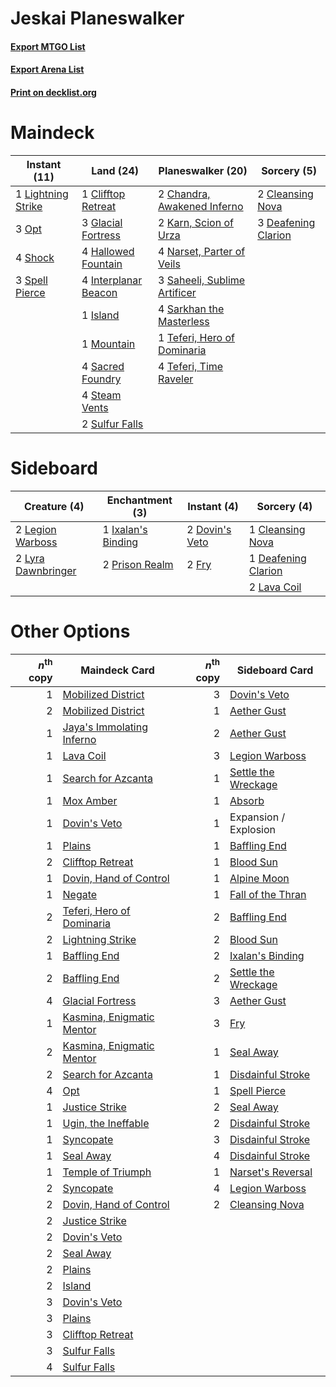 # Jeskai Planeswalker

#### [Export MTGO List](../collection/Jeskai%20Planeswalker/Jeskai%20Planeswalker.txt)
#### [Export Arena List](../collection/Jeskai%20Planeswalker/Jeskai%20Planeswalker_arena.txt)
#### [Print on decklist.org](http://decklist.org/?deckmain=2%09Chandra,%20Awakened%20Inferno%0A2%09Cleansing%20Nova%0A1%09Clifftop%20Retreat%0A3%09Deafening%20Clarion%0A3%09Glacial%20Fortress%0A4%09Hallowed%20Fountain%0A4%09Interplanar%20Beacon%0A1%09Island%0A2%09Karn,%20Scion%20of%20Urza%0A1%09Lightning%20Strike%0A1%09Mountain%0A4%09Narset,%20Parter%20of%20Veils%0A3%09Opt%0A4%09Sacred%20Foundry%0A3%09Saheeli,%20Sublime%20Artificer%0A4%09Sarkhan%20the%20Masterless%0A4%09Shock%0A3%09Spell%20Pierce%0A4%09Steam%20Vents%0A2%09Sulfur%20Falls%0A1%09Teferi,%20Hero%20of%20Dominaria%0A4%09Teferi,%20Time%20Raveler&deckside=1%09Cleansing%20Nova%0A1%09Deafening%20Clarion%0A2%09Dovin's%20Veto%0A2%09Fry%0A1%09Ixalan's%20Binding%0A2%09Lava%20Coil%0A2%09Legion%20Warboss%0A2%09Lyra%20Dawnbringer%0A2%09Prison%20Realm)
# Maindeck

|                                        Instant (11)                                         |                                           Land (24)                                           |                                           Planeswalker (20)                                           |                                         Sorcery (5)                                          |
|---------------------------------------------------------------------------------------------|-----------------------------------------------------------------------------------------------|-------------------------------------------------------------------------------------------------------|----------------------------------------------------------------------------------------------|
|1 [Lightning Strike](http://gatherer.wizards.com/Pages/Card/Details.aspx?multiverseid=383299)|1 [Clifftop Retreat](http://gatherer.wizards.com/Pages/Card/Details.aspx?multiverseid=443127)  |2 [Chandra, Awakened Inferno](http://gatherer.wizards.com/Pages/Card/Details.aspx?multiverseid=466881) |2 [Cleansing Nova](http://gatherer.wizards.com/Pages/Card/Details.aspx?multiverseid=447145)   |
|3 [Opt](http://gatherer.wizards.com/Pages/Card/Details.aspx?multiverseid=442948)             |3 [Glacial Fortress](http://gatherer.wizards.com/Pages/Card/Details.aspx?multiverseid=190562)  |2 [Karn, Scion of Urza](http://gatherer.wizards.com/Pages/Card/Details.aspx?multiverseid=442889)       |3 [Deafening Clarion](http://gatherer.wizards.com/Pages/Card/Details.aspx?multiverseid=452915)|
|4 [Shock](http://gatherer.wizards.com/Pages/Card/Details.aspx?multiverseid=129732)           |4 [Hallowed Fountain](http://gatherer.wizards.com/Pages/Card/Details.aspx?multiverseid=97071)  |4 [Narset, Parter of Veils](http://gatherer.wizards.com/Pages/Card/Details.aspx?multiverseid=460988)   |                                                                                              |
|3 [Spell Pierce](http://gatherer.wizards.com/Pages/Card/Details.aspx?multiverseid=425876)    |4 [Interplanar Beacon](http://gatherer.wizards.com/Pages/Card/Details.aspx?multiverseid=461174)|3 [Saheeli, Sublime Artificer](http://gatherer.wizards.com/Pages/Card/Details.aspx?multiverseid=461161)|                                                                                              |
|                                                                                             |1 [Island](http://gatherer.wizards.com/Pages/Card/Details.aspx?multiverseid=439857)            |4 [Sarkhan the Masterless](http://gatherer.wizards.com/Pages/Card/Details.aspx?multiverseid=461070)    |                                                                                              |
|                                                                                             |1 [Mountain](http://gatherer.wizards.com/Pages/Card/Details.aspx?multiverseid=439859)          |1 [Teferi, Hero of Dominaria](http://gatherer.wizards.com/Pages/Card/Details.aspx?multiverseid=443095) |                                                                                              |
|                                                                                             |4 [Sacred Foundry](http://gatherer.wizards.com/Pages/Card/Details.aspx?multiverseid=405106)    |4 [Teferi, Time Raveler](http://gatherer.wizards.com/Pages/Card/Details.aspx?multiverseid=461148)      |                                                                                              |
|                                                                                             |4 [Steam Vents](http://gatherer.wizards.com/Pages/Card/Details.aspx?multiverseid=405109)       |                                                                                                       |                                                                                              |
|                                                                                             |2 [Sulfur Falls](http://gatherer.wizards.com/Pages/Card/Details.aspx?multiverseid=443135)      |                                                                                                       |                                                                                              |


# Sideboard

|                                        Creature (4)                                         |                                       Enchantment (3)                                       |                                       Instant (4)                                       |                                         Sorcery (4)                                          |
|---------------------------------------------------------------------------------------------|---------------------------------------------------------------------------------------------|-----------------------------------------------------------------------------------------|----------------------------------------------------------------------------------------------|
|2 [Legion Warboss](http://gatherer.wizards.com/Pages/Card/Details.aspx?multiverseid=452859)  |1 [Ixalan's Binding](http://gatherer.wizards.com/Pages/Card/Details.aspx?multiverseid=435168)|2 [Dovin's Veto](http://gatherer.wizards.com/Pages/Card/Details.aspx?multiverseid=461120)|1 [Cleansing Nova](http://gatherer.wizards.com/Pages/Card/Details.aspx?multiverseid=447145)   |
|2 [Lyra Dawnbringer](http://gatherer.wizards.com/Pages/Card/Details.aspx?multiverseid=442914)|2 [Prison Realm](http://gatherer.wizards.com/Pages/Card/Details.aspx?multiverseid=460953)    |2 [Fry](http://gatherer.wizards.com/Pages/Card/Details.aspx?multiverseid=466894)         |1 [Deafening Clarion](http://gatherer.wizards.com/Pages/Card/Details.aspx?multiverseid=452915)|
|                                                                                             |                                                                                             |                                                                                         |2 [Lava Coil](http://gatherer.wizards.com/Pages/Card/Details.aspx?multiverseid=452858)        |


# Other Options

|*n*<sup>th</sup> copy|                                           Maindeck Card                                            |*n*<sup>th</sup> copy|                                        Sideboard Card                                        |
|--------------------:|----------------------------------------------------------------------------------------------------|--------------------:|----------------------------------------------------------------------------------------------|
|                    1|[Mobilized District](http://gatherer.wizards.com/Pages/Card/Details.aspx?multiverseid=461176)       |                    3|[Dovin's Veto](http://gatherer.wizards.com/Pages/Card/Details.aspx?multiverseid=461120)       |
|                    2|[Mobilized District](http://gatherer.wizards.com/Pages/Card/Details.aspx?multiverseid=461176)       |                    1|[Aether Gust](http://gatherer.wizards.com/Pages/Card/Details.aspx?multiverseid=466796)        |
|                    1|[Jaya's Immolating Inferno](http://gatherer.wizards.com/Pages/Card/Details.aspx?multiverseid=443021)|                    2|[Aether Gust](http://gatherer.wizards.com/Pages/Card/Details.aspx?multiverseid=466796)        |
|                    1|[Lava Coil](http://gatherer.wizards.com/Pages/Card/Details.aspx?multiverseid=452858)                |                    3|[Legion Warboss](http://gatherer.wizards.com/Pages/Card/Details.aspx?multiverseid=452859)     |
|                    1|[Search for Azcanta](http://gatherer.wizards.com/Pages/Card/Details.aspx?multiverseid=435226)       |                    1|[Settle the Wreckage](http://gatherer.wizards.com/Pages/Card/Details.aspx?multiverseid=435186)|
|                    1|[Mox Amber](http://gatherer.wizards.com/Pages/Card/Details.aspx?multiverseid=443112)                |                    1|[Absorb](http://gatherer.wizards.com/Pages/Card/Details.aspx?multiverseid=23155)              |
|                    1|[Dovin's Veto](http://gatherer.wizards.com/Pages/Card/Details.aspx?multiverseid=461120)             |                    1|Expansion / Explosion                                                                         |
|                    1|[Plains](http://gatherer.wizards.com/Pages/Card/Details.aspx?multiverseid=439856)                   |                    1|[Baffling End](http://gatherer.wizards.com/Pages/Card/Details.aspx?multiverseid=439658)       |
|                    2|[Clifftop Retreat](http://gatherer.wizards.com/Pages/Card/Details.aspx?multiverseid=443127)         |                    1|[Blood Sun](http://gatherer.wizards.com/Pages/Card/Details.aspx?multiverseid=439749)          |
|                    1|[Dovin, Hand of Control](http://gatherer.wizards.com/Pages/Card/Details.aspx?multiverseid=461156)   |                    1|[Alpine Moon](http://gatherer.wizards.com/Pages/Card/Details.aspx?multiverseid=447264)        |
|                    1|[Negate](http://gatherer.wizards.com/Pages/Card/Details.aspx?multiverseid=423707)                   |                    1|[Fall of the Thran](http://gatherer.wizards.com/Pages/Card/Details.aspx?multiverseid=442906)  |
|                    2|[Teferi, Hero of Dominaria](http://gatherer.wizards.com/Pages/Card/Details.aspx?multiverseid=443095)|                    2|[Baffling End](http://gatherer.wizards.com/Pages/Card/Details.aspx?multiverseid=439658)       |
|                    2|[Lightning Strike](http://gatherer.wizards.com/Pages/Card/Details.aspx?multiverseid=383299)         |                    2|[Blood Sun](http://gatherer.wizards.com/Pages/Card/Details.aspx?multiverseid=439749)          |
|                    1|[Baffling End](http://gatherer.wizards.com/Pages/Card/Details.aspx?multiverseid=439658)             |                    2|[Ixalan's Binding](http://gatherer.wizards.com/Pages/Card/Details.aspx?multiverseid=435168)   |
|                    2|[Baffling End](http://gatherer.wizards.com/Pages/Card/Details.aspx?multiverseid=439658)             |                    2|[Settle the Wreckage](http://gatherer.wizards.com/Pages/Card/Details.aspx?multiverseid=435186)|
|                    4|[Glacial Fortress](http://gatherer.wizards.com/Pages/Card/Details.aspx?multiverseid=190562)         |                    3|[Aether Gust](http://gatherer.wizards.com/Pages/Card/Details.aspx?multiverseid=466796)        |
|                    1|[Kasmina, Enigmatic Mentor](http://gatherer.wizards.com/Pages/Card/Details.aspx?multiverseid=460983)|                    3|[Fry](http://gatherer.wizards.com/Pages/Card/Details.aspx?multiverseid=466894)                |
|                    2|[Kasmina, Enigmatic Mentor](http://gatherer.wizards.com/Pages/Card/Details.aspx?multiverseid=460983)|                    1|[Seal Away](http://gatherer.wizards.com/Pages/Card/Details.aspx?multiverseid=442919)          |
|                    2|[Search for Azcanta](http://gatherer.wizards.com/Pages/Card/Details.aspx?multiverseid=435226)       |                    1|[Disdainful Stroke](http://gatherer.wizards.com/Pages/Card/Details.aspx?multiverseid=420705)  |
|                    4|[Opt](http://gatherer.wizards.com/Pages/Card/Details.aspx?multiverseid=442948)                      |                    1|[Spell Pierce](http://gatherer.wizards.com/Pages/Card/Details.aspx?multiverseid=425876)       |
|                    1|[Justice Strike](http://gatherer.wizards.com/Pages/Card/Details.aspx?multiverseid=452932)           |                    2|[Seal Away](http://gatherer.wizards.com/Pages/Card/Details.aspx?multiverseid=442919)          |
|                    1|[Ugin, the Ineffable](http://gatherer.wizards.com/Pages/Card/Details.aspx?multiverseid=460929)      |                    2|[Disdainful Stroke](http://gatherer.wizards.com/Pages/Card/Details.aspx?multiverseid=420705)  |
|                    1|[Syncopate](http://gatherer.wizards.com/Pages/Card/Details.aspx?multiverseid=442955)                |                    3|[Disdainful Stroke](http://gatherer.wizards.com/Pages/Card/Details.aspx?multiverseid=420705)  |
|                    1|[Seal Away](http://gatherer.wizards.com/Pages/Card/Details.aspx?multiverseid=442919)                |                    4|[Disdainful Stroke](http://gatherer.wizards.com/Pages/Card/Details.aspx?multiverseid=420705)  |
|                    1|[Temple of Triumph](http://gatherer.wizards.com/Pages/Card/Details.aspx?multiverseid=373560)        |                    1|[Narset's Reversal](http://gatherer.wizards.com/Pages/Card/Details.aspx?multiverseid=460989)  |
|                    2|[Syncopate](http://gatherer.wizards.com/Pages/Card/Details.aspx?multiverseid=442955)                |                    4|[Legion Warboss](http://gatherer.wizards.com/Pages/Card/Details.aspx?multiverseid=452859)     |
|                    2|[Dovin, Hand of Control](http://gatherer.wizards.com/Pages/Card/Details.aspx?multiverseid=461156)   |                    2|[Cleansing Nova](http://gatherer.wizards.com/Pages/Card/Details.aspx?multiverseid=447145)     |
|                    2|[Justice Strike](http://gatherer.wizards.com/Pages/Card/Details.aspx?multiverseid=452932)           |                     |                                                                                              |
|                    2|[Dovin's Veto](http://gatherer.wizards.com/Pages/Card/Details.aspx?multiverseid=461120)             |                     |                                                                                              |
|                    2|[Seal Away](http://gatherer.wizards.com/Pages/Card/Details.aspx?multiverseid=442919)                |                     |                                                                                              |
|                    2|[Plains](http://gatherer.wizards.com/Pages/Card/Details.aspx?multiverseid=439856)                   |                     |                                                                                              |
|                    2|[Island](http://gatherer.wizards.com/Pages/Card/Details.aspx?multiverseid=439857)                   |                     |                                                                                              |
|                    3|[Dovin's Veto](http://gatherer.wizards.com/Pages/Card/Details.aspx?multiverseid=461120)             |                     |                                                                                              |
|                    3|[Plains](http://gatherer.wizards.com/Pages/Card/Details.aspx?multiverseid=439856)                   |                     |                                                                                              |
|                    3|[Clifftop Retreat](http://gatherer.wizards.com/Pages/Card/Details.aspx?multiverseid=443127)         |                     |                                                                                              |
|                    3|[Sulfur Falls](http://gatherer.wizards.com/Pages/Card/Details.aspx?multiverseid=443135)             |                     |                                                                                              |
|                    4|[Sulfur Falls](http://gatherer.wizards.com/Pages/Card/Details.aspx?multiverseid=443135)             |                     |                                                                                              |

